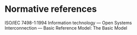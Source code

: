# Normative references

ISO/IEC 7498-1:1994 Information technology — Open Systems Interconnection — Basic Reference Model: The Basic Model